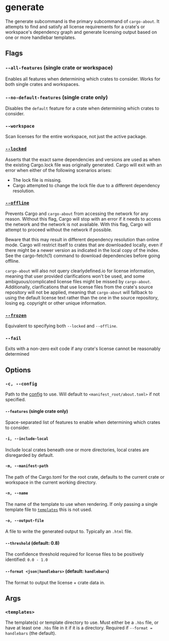 # generate

The generate subcommand is the primary subcommand of `cargo-about`. It attempts to find and satisfy all license requirements for a crate's or workspace's dependency graph and generate licensing output based on one or more handlebar templates.

## Flags

### `--all-features` (single crate or workspace)

Enables all features when determining which crates to consider. Works for both single crates and workspaces.

### `--no-default-features` (single crate only)

Disables the `default` feature for a crate when determining which crates to consider.

### `--workspace`

Scan licenses for the entire workspace, not just the active package.

### [`--locked`](https://doc.rust-lang.org/cargo/commands/cargo-fetch.html#option-cargo-fetch---locked)

Asserts that the exact same dependencies and versions are used as when the existing Cargo.lock file was originally generated. Cargo will exit with an error when either of the following scenarios arises:

* The lock file is missing.
* Cargo attempted to change the lock file due to a different dependency resolution.

### [`--offline`](https://doc.rust-lang.org/cargo/commands/cargo-fetch.html#option-cargo-fetch---offline)

Prevents Cargo and `cargo-about` from accessing the network for any reason. Without this flag, Cargo will stop with an error if it needs to access the network and the network is not available. With this flag, Cargo will attempt to proceed without the network if possible.

Beware that this may result in different dependency resolution than online mode. Cargo will restrict itself to crates that are downloaded locally, even if there might be a newer version as indicated in the local copy of the index. See the cargo-fetch(1) command to download dependencies before going offline.

`cargo-about` will also not query clearlydefined.io for license information, meaning that user provided clarifications won't be used, and some ambiguous/complicated license files might be missed by `cargo-about`. Additionally, clarifications that use license files from the crate's source repository will not be applied, meaning that `cargo-about` will fallback to using the default license text rather than the one in the source repository, losing eg. copyright or other unique information.

### [`--frozen`](https://doc.rust-lang.org/cargo/commands/cargo-fetch.html#option-cargo-fetch---frozen)

Equivalent to specifying both `--locked` and `--offline`.

### `--fail`

Exits with a non-zero exit code if any crate's license cannot be reasonably determined

## Options

### `-c, --config`

Path to the [config](config.md) to use. Will default to `<manifest_root/about.toml>` if not specified.

#### `--features` (single crate only)

Space-separated list of features to enable when determining which crates to consider.

#### `-i, --include-local`

Include local crates beneath one or more directories, local crates are disregarded by default.

#### `-m, --manifest-path`

The path of the Cargo.toml for the root crate, defaults to the current crate or workspace in the current working directory.

#### `-n, --name`

The name of the template to use when rendering. If only passing a single template file to [`templates`](#templates) this is not used.

#### `-o, --output-file`

A file to write the generated output to. Typically an `.html` file.

#### `--threshold` (default: 0.8)

The confidence threshold required for license files to be positively identified: `0.0 - 1.0`

#### `--format <json|handlebars>` (default: `handlebars`)

The format to output the license + crate data in.

## Args

### `<templates>`

The template(s) or template directory to use. Must either be a `.hbs` file, or have at least one `.hbs` file in it if it is a directory. Required if `--format = handlebars` (the default).
